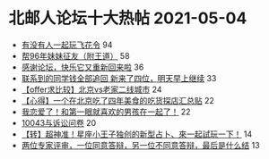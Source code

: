 # 北邮人论坛十大热帖 2021-05-04

- [有没有人一起玩飞花令](https://bbs.byr.cn/article/Poetry/34402) 94
- [帮96年妹妹征友（附王道）](https://bbs.byr.cn/article/Friends/1992482) 58
- [感谢论坛，快乐它又重新回来啦](https://bbs.byr.cn/article/Talking/6269878) 36
- [联系到的同学钱全部追回 新来了四位，明天早上继续](https://bbs.byr.cn/article/Picture/3285696) 33
- [【offer求比较】北京vs老家二线城市](https://bbs.byr.cn/article/Job/2133080) 24
- [【心得】一个在北京吃了四年美食的吃货探店汇总贴](https://bbs.byr.cn/article/Food/512221) 22
- [我恋爱了！和第一眼就喜欢的男孩在一起了！](https://bbs.byr.cn/article/Feeling/3169199) 22
- [10043与诉讼问卷](https://bbs.byr.cn/article/GoAbroad/376575) 20
- [【转】超神准！星座小王子独创的新型占卜、來一起試玩一下！](https://bbs.byr.cn/article/Constellations/326533) 14
- [两位专家评审，一位同意答辩，另一位不同意答辩，最后是什么结](https://bbs.byr.cn/article/Paper/44475) 13


